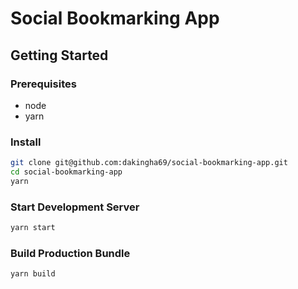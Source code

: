 # Social Bookmarking App

## Getting Started

### Prerequisites

- node
- yarn

### Install

```bash
git clone git@github.com:dakingha69/social-bookmarking-app.git
cd social-bookmarking-app
yarn
```

### Start Development Server

```bash
yarn start
```

### Build Production Bundle

```bash
yarn build
```
